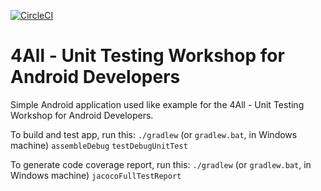 [![CircleCI](https://circleci.com/gh/4alltecnologia/android-automation-test/tree/master.svg?style=svg)](https://circleci.com/gh/4alltecnologia/android-automation-test/tree/master)

# 4All - Unit Testing Workshop for Android Developers

Simple Android application used like example for the 4All - Unit Testing Workshop for Android Developers.

To build and test app, run this: `./gradlew` (or `gradlew.bat`, in Windows machine) `assembleDebug` `testDebugUnitTest`

To generate code coverage report, run this: `./gradlew` (or `gradlew.bat`, in Windows machine) `jacocoFullTestReport`
